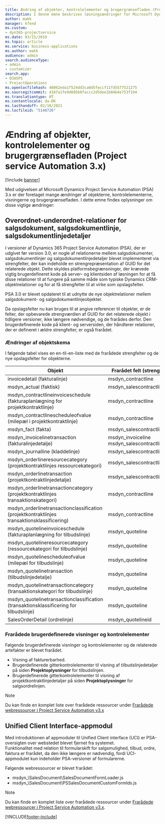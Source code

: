 ```yaml
---
title: Ændring af objekter, kontrolelementer og brugergrænsefladen (Project service Automation 3.x)
description: I denne emne beskrives løsningsændringer for Microsoft Dynamics Project Service Automation 3.x.
author: makk
manager: kfend
ms.custom:
- dyn365-projectservice
ms.date: 03/15/2019
ms.topic: article
ms.service: business-applications
ms.author: makk
audience: admin
search.audienceType:
- admin
- customizer
search.app:
- D365PS
- ProjectOperations
ms.openlocfilehash: 48062eda1f524dd3ca0d5feccf11fd5577521275
ms.sourcegitcommit: 418fa1fe9d605b8faccc2d5dee1b04b4e753f194
ms.translationtype: HT
ms.contentlocale: da-DK
ms.lasthandoff: 02/10/2021
ms.locfileid: "5148726"
---
```

# <a name="entity-control-and-user-interface-changes-project-service-automation-3x"></a>Ændring af objekter, kontrolelementer og brugergrænsefladen (Project service Automation 3.x)

[!include [banner](../../includes/psa-now-project-operations.md)]


Med udgivelsen af Microsoft Dynamics Project Service Automation (PSA) 3.x er der foretaget mange ændringer af objekterne, kontrolelementerne, visningerne og brugergrænsefladen. I dette emne findes oplysninger om disse vigtige ændringer:

## <a name="parent-child-relationships-for-sales-document-sales-document-line-sales-document-line-detail-entities"></a>Overordnet-underordnet-relationer for salgsdokument, salgsdokumentlinje, salgsdokumentlinjedetaljer
I versioner af Dynamics 365 Project Service Automation (PSA), der er udgivet før version 3.0, er nogle af relationerne mellem salgsdokumenter, salgsdokumentlinjer og salgsdokumentlinjedetaljer blevet implementeret via strengfelter, der kan indeholde en strengrepræsentation af GUID for det relaterede objekt. Dette skyldes platformsbegrænsninger, der krævede vigtig brugerdefineret kode på server- og klientsiden af løsningen for at få disse relationer til at fungere på samme måde som typiske Dynamics CRM-objektrelationer og for at få strengfelter til at virke som opslagsfelter.

PSA 3.0 er blevet opdateret til at udnytte de nye objektrelationer mellem salgsdokument- og salgsdokumentlinjeobjekter.

Da opslagsfelter nu kan bruges til at angive referencer til objekter, er de felter, der opbevarede strengværdien af GUID for det relaterede objekt i tidligere versioner, ikke længere nødvendige, og de frarådes derfor. Den brugerdefinerede kode på klient- og serversiden, der håndterer relationer, der er defineret i ældre strengfelter, er også frarådet.

### <a name="entity-schema-changes"></a>Ændringer af objektskema
I følgende tabel vises en en-til-en-liste med de frarådede strengfelter og de nye opslagsfelter for objekterne. 

 Objekt |   Frarådet felt (streng) | Nyt felt (opslag)
--- | --- | ---
invoicedetail (fakturalinje) |  msdyn_contractline |    msdyn_contractlineid
msdyn_actual (faktisk) | msdyn_salescontractline |   msdyn_salescontractlineid
msdyn_contractlineinvoiceschedule (fakturaplanlægning for projektkontraktlinje) |    msdyn_contractline |    msdyn_contractlineid
msdyn_contractlinescheduleofvalue (milepæl i projektkontraktlinje) |   msdyn_contractline |    msdyn_contractlineid
msdyn_fact (fakta) | msdyn_salescontractline |   msdyn_salescontractlineid
msdyn_invoicelinetransaction (fakturalinjedetalje) | msdyn_invoiceline <br> msdyn_salescontractline | msdyn_invoicelineid <br> msdyn_salescontractlineid
msdyn_journalline (kladdelinje) |  msdyn_salescontractline |   msdyn_salescontractlineid
msdyn_orderlineresourcecategory (projektkontraktlinjes ressourcekategori) | msdyn_salescontractline |   msdyn_contractlineid
msdyn_orderlinetransaction (projektkontraktlinjedetalje) | msdyn_salescontractline |   msdyn_salescontractlineid
msdyn_orderlinetransactioncategory (projektkontraktlinjes transaktionskategori) |   msdyn_contractline |    msdyn_contractlineid
msdyn_orderlinetransactionclassification (projektkontraktlinjes transaktionsklassificering) |   msdyn_contractline |    msdyn_contractlineid
msdyn_quotelineinvoiceschedule (fakturaplanlægning for tilbudslinje) |  msdyn_quoteline |   msdyn_quotelineid
msdyn_quotelineresourcecategory (ressourcekategori for tilbudslinje) |    msdyn_quoteline |   msdyn_quotelineid
msdyn_quotelinescheduleofvalue (milepæl for tilbudslinje) | msdyn_quoteline |   msdyn_quotelineid
msdyn_quotelinetransaction (tilbudslinjedetalje) |    msdyn_quoteline |   msdyn_quotelineid
msdyn_quotelinetransactioncategory (transaktionskategori for tilbudslinje) |  msdyn_quoteline |   msdyn_quotelineid
msdyn_quotelinetransactionclassification (transaktionsklassificering for tilbudslinje) |  msdyn_quoteline |   msdyn_quotelineid
SalesOrderDetail (ordrelinje) | msdyn_quotelineid | msdyn_quoteline 

### <a name="deprecated-custom-views-and-controls"></a>Frarådede brugerdefinerede visninger og kontrolelementer
Følgende brugerdefinerede visninger og kontrolelementer og de relaterede artefakter er blevet frarådet.

- Visning af fakturerbarhed.
- Brugerdefinerede gitterkontrolelementer til visning af tilbudslinjedetaljer på siden **Projektoplysninger** for tilbudslinjen.
- Brugerdefinerede gitterkontrolelementer til visning af projektkontraktlinjedetaljer på siden **Projektoplysninger** for salgsordrelinjen.

> [!NOTE]
> Du kan finde en komplet liste over frarådede ressourcer under [Frarådede webressourcer i Project Service Automation v3.x](../developer-guides/web-resources-deprecated-v3.x.md)

## <a name="unified-client-interface-app-module"></a>Unified Client Interface-appmodul
Med introduktionen af appmoduler til Unified Client interface (UCI) er PSA-oversigten over webstedet blevet fjernet fra systemet.  
Funktionalitet med relation til formularskift for salgsmulighed, tilbud, ordre, faktura er frarådet, da den ikke længere er nødvendig, fordi UCI-appmodulet kun indeholder PSA-versioner af formularerne.  

Følgende webressourcer er blevet frarådet:

- msdyn_\SalesDocument\SalesDocumentFormLoader.js
- msdyn_\SalesDocument\PSSalesDocumentCustomFormIds.js

> [!NOTE]
> Du kan finde en komplet liste over frarådede ressourcer under [Frarådede webressourcer i Project Service Automation v3.x](../developer-guides/web-resources-deprecated-v3.x.md).




[!INCLUDE[footer-include](../../includes/footer-banner.md)]